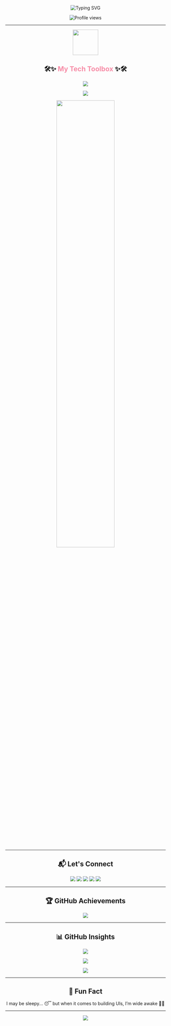 <p align="center">
  <img src="https://readme-typing-svg.demolab.com?font=Fira+Code&weight=600&size=24&pause=1000&color=F78DA7&center=true&vCenter=true&width=500&lines=Assalamu+Alaikum+%F0%9F%99%8F;I'm+Umme+Tahazzee!;MERN+Stack+Lover+%F0%9F%92%BB;Frontend+Craftswoman+%F0%9F%A7%91%E2%80%8D%F0%9F%92%BB;Always+Building+%F0%9F%9A%80+Always+Learning!" alt="Typing SVG" />
</p>

<p align="center">
  <img src="https://komarev.com/ghpvc/?username=umme-tahazzee&label=✨+Profile+views&color=9f4bad&style=plastic" alt="Profile views" />
</p>

---

<p align="center">
  <img src="https://github.com/umme-tahazzee/umme-tahazzee/assets/your-custom-sparkle.gif" width="80px"/>
</p>

<h2 align="center">
  🛠️✨ <span style="color:#f78da7;">My Tech Toolbox</span> ✨🛠️
</h2>

<p align="center">
  <img src="https://skillicons.dev/icons?i=html,tailwind,js,react,nextjs&theme=light" />
</p>

<p align="center">
  <img src="https://img.shields.io/badge/UI-DaisyUI-%23a855f7?style=for-the-badge&logo=daisyui&logoColor=white" />
</p>

<p align="center">
  <img src="https://raw.githubusercontent.com/denvercoder1/github-readme-streak-stats/master/demo/profile-tech-stack.gif" width="60%" />
</p>

---

<h2 align="center">📬 Let's Connect</h2>

<p align="center">
  <a href="mailto:tahazzeeKaria1@gmail.com"><img src="https://img.shields.io/badge/Gmail-EA4335?style=for-the-badge&logo=gmail&logoColor=white"></a>
  <a href="www.linkedin.com/in/tahazzee-karia"><img src="https://img.shields.io/badge/LinkedIn-0077B5?style=for-the-badge&logo=linkedin&logoColor=white"></a>
  <a href="https://leetcode.com/tahazzeekaria1"><img src="https://img.shields.io/badge/LeetCode-FFA116?style=for-the-badge&logo=leetcode&logoColor=white"></a>
  <a href="https://codeforces.com/profile/tahazzeekaria1"><img src="https://img.shields.io/badge/Codeforces-1F8ACB?style=for-the-badge&logo=codeforces&logoColor=white"></a>
  <a href="https://www.instagram.com/_canvas.4o4/"><img src="https://img.shields.io/badge/Instagram-E4405F?style=for-the-badge&logo=instagram&logoColor=white"></a>
</p>

---

<h2 align="center">🏆 GitHub Achievements</h2>

<p align="center">
  <img src="https://github-profile-trophy.vercel.app/?username=umme-tahazzee&theme=gruvbox&no-frame=true&row=1&column=7" />
</p>

---

<h2 align="center">📊 GitHub Insights</h2>

<p align="center">
  <img src="https://github-readme-stats.vercel.app/api?username=umme-tahazzee&show_icons=true&theme=cobalt&border_radius=10" />
</p>

<p align="center">
  <img src="https://github-readme-streak-stats.herokuapp.com?user=umme-tahazzee&theme=tokyonight" />
</p>

<p align="center">
  <img src="https://github-readme-stats.vercel.app/api/top-langs/?username=umme-tahazzee&layout=compact&theme=tokyonight" />
</p>

---

<h2 align="center">🎨 Fun Fact</h2>
<p align="center">
I may be sleepy... 😴 but when it comes to building UIs, I’m wide awake 🌙✨
</p>

---

<p align="center">
  <img src="https://capsule-render.vercel.app/api?type=waving&color=gradient&height=120&section=footer" />
</p>
